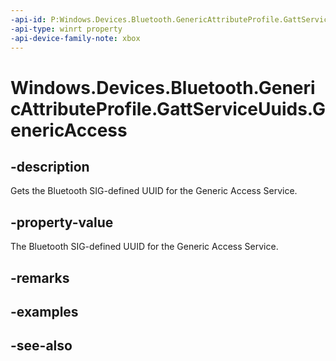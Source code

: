 ```yaml
---
-api-id: P:Windows.Devices.Bluetooth.GenericAttributeProfile.GattServiceUuids.GenericAccess
-api-type: winrt property
-api-device-family-note: xbox
---
```


<!-- Property syntax
public System.Guid GenericAccess { get; }
-->

# Windows.Devices.Bluetooth.GenericAttributeProfile.GattServiceUuids.GenericAccess

## -description
Gets the Bluetooth SIG-defined UUID for the Generic Access Service.

## -property-value
The Bluetooth SIG-defined UUID for the Generic Access Service.

## -remarks

## -examples

## -see-also
